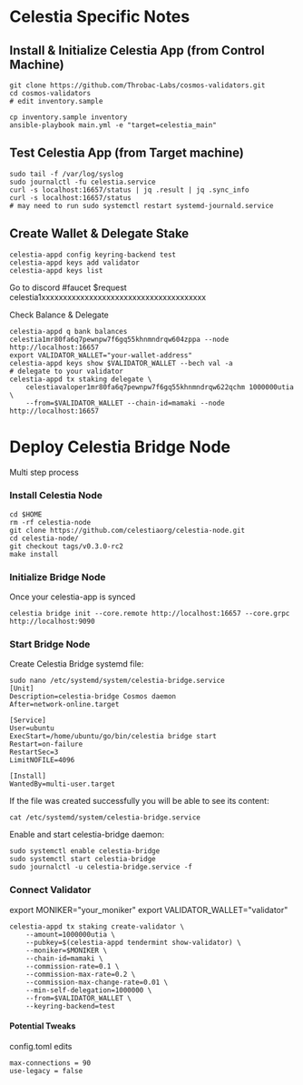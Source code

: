 # Celestia Specific Notes

## Install & Initialize Celestia App (from Control Machine)

```
git clone https://github.com/Throbac-Labs/cosmos-validators.git
cd cosmos-validators
# edit inventory.sample

cp inventory.sample inventory
ansible-playbook main.yml -e "target=celestia_main"
```

## Test Celestia App (from Target machine)

```
sudo tail -f /var/log/syslog
sudo journalctl -fu celestia.service
curl -s localhost:16657/status | jq .result | jq .sync_info
curl -s localhost:16657/status
# may need to run sudo systemctl restart systemd-journald.service
```

## Create Wallet & Delegate Stake

```
celestia-appd config keyring-backend test
celestia-appd keys add validator
celestia-appd keys list
```
Go to discord #faucet
$request celestia1xxxxxxxxxxxxxxxxxxxxxxxxxxxxxxxxxxxxxx

Check Balance & Delegate
```
celestia-appd q bank balances celestia1mr80fa6q7pewnpw7f6gq55khnmndrqw604zppa --node http://localhost:16657
export VALIDATOR_WALLET="your-wallet-address"
celestia-appd keys show $VALIDATOR_WALLET --bech val -a
# delegate to your validator
celestia-appd tx staking delegate \ 
    celestiavaloper1mr80fa6q7pewnpw7f6gq55khnmndrqw622qchm 1000000utia \ 
    --from=$VALIDATOR_WALLET --chain-id=mamaki --node http://localhost:16657
```

# Deploy Celestia Bridge Node

Multi step process

### Install Celestia Node
```
cd $HOME 
rm -rf celestia-node 
git clone https://github.com/celestiaorg/celestia-node.git 
cd celestia-node/ 
git checkout tags/v0.3.0-rc2 
make install
```
### Initialize Bridge Node

Once your celestia-app is synced
```
celestia bridge init --core.remote http://localhost:16657 --core.grpc http://localhost:9090
```

### Start Bridge Node

Create Celestia Bridge systemd file:
```
sudo nano /etc/systemd/system/celestia-bridge.service
[Unit]
Description=celestia-bridge Cosmos daemon
After=network-online.target

[Service]
User=ubuntu 
ExecStart=/home/ubuntu/go/bin/celestia bridge start 
Restart=on-failure
RestartSec=3
LimitNOFILE=4096

[Install]
WantedBy=multi-user.target
```
If the file was created successfully you will be able to see its content:
```
cat /etc/systemd/system/celestia-bridge.service
```
Enable and start celestia-bridge daemon:
```
sudo systemctl enable celestia-bridge 
sudo systemctl start celestia-bridge
sudo journalctl -u celestia-bridge.service -f
```
### Connect Validator

export MONIKER="your_moniker"
export VALIDATOR_WALLET="validator"

```
celestia-appd tx staking create-validator \
    --amount=1000000utia \
    --pubkey=$(celestia-appd tendermint show-validator) \
    --moniker=$MONIKER \
    --chain-id=mamaki \
    --commission-rate=0.1 \
    --commission-max-rate=0.2 \
    --commission-max-change-rate=0.01 \
    --min-self-delegation=1000000 \
    --from=$VALIDATOR_WALLET \
    --keyring-backend=test
```

#### Potential Tweaks

config.toml edits
```
max-connections = 90
use-legacy = false
```


















